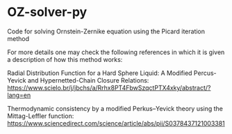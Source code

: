 # OZ-solver-py
Code for solving Ornstein-Zernike equation using the Picard iteration method

For more details one may check the following references in which it is given a description of how this method works:

Radial Distribution Function for a Hard Sphere Liquid: A Modified Percus-Yevick and Hypernetted-Chain Closure Relations: https://www.scielo.br/j/jbchs/a/Rrhx8PT4FbwSzqctPTX4xky/abstract/?lang=en

Thermodynamic consistency by a modified Perkus–Yevick theory using the Mittag-Leffler function: https://www.sciencedirect.com/science/article/abs/pii/S0378437121003381
